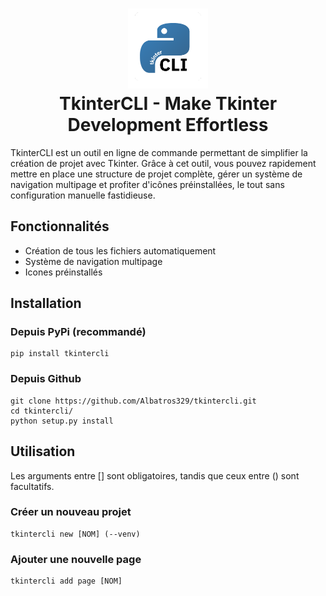 <div align="center">

<h1><img src="assets/images/logo.png" width="128px"><br>TkinterCLI - Make Tkinter Development Effortless</h1>

</div>

TkinterCLI est un outil en ligne de commande permettant de simplifier la création de projet avec Tkinter. Grâce à cet outil, vous pouvez rapidement mettre en place une structure de projet complète, gérer un système de navigation multipage et profiter d'icônes préinstallées, le tout sans configuration manuelle fastidieuse.

## Fonctionnalités
- Création de tous les fichiers automatiquement
- Système de navigation multipage
- Icones préinstallés

## Installation
### Depuis PyPi (recommandé)
```
pip install tkintercli
```
### Depuis Github
```
git clone https://github.com/Albatros329/tkintercli.git
cd tkintercli/
python setup.py install
```

## Utilisation

Les arguments entre [] sont obligatoires, tandis que ceux entre () sont facultatifs.

### Créer un nouveau projet
```
tkintercli new [NOM] (--venv)
```

### Ajouter une nouvelle page
```
tkintercli add page [NOM]
```